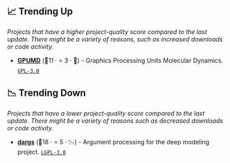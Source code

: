 ## 📈 Trending Up

_Projects that have a higher project-quality score compared to the last update. There might be a variety of reasons, such as increased downloads or code activity._

- <b><a href="https://github.com/deepmodeling/GPUMD">GPUMD</a></b> (🥉11 ·  ⭐ 3 · 🐣) - Graphics Processing Units Molecular Dynamics. <code><a href="http://bit.ly/2M0xdwT">GPL-3.0</a></code>

## 📉 Trending Down

_Projects that have a lower project-quality score compared to the last update. There might be a variety of reasons such as decreased downloads or code activity._

- <b><a href="https://github.com/deepmodeling/dargs">dargs</a></b> (🥈18 ·  ⭐ 5 · 📉) - Argument processing for the deep modeling project. <code><a href="http://bit.ly/37RvQcA">LGPL-3.0</a></code>

